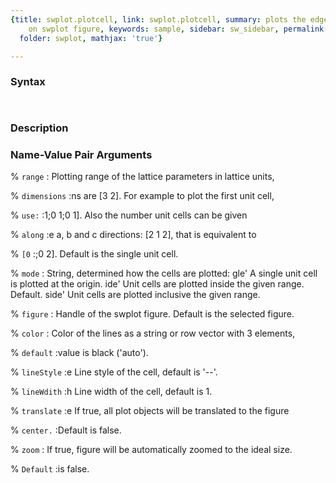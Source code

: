 ```yaml
---
{title: swplot.plotcell, link: swplot.plotcell, summary: plots the edges of unit cells
    on swplot figure, keywords: sample, sidebar: sw_sidebar, permalink: swplot_plotcell.html,
  folder: swplot, mathjax: 'true'}

---
```


### Syntax

` `

### Description

 

### Name-Value Pair Arguments

% `range`
:  Plotting range of the lattice parameters in lattice units,

% `dimensions`
:ns are [3 2]. For example to plot the first unit cell,

% `use:`
:1;0 1;0 1]. Also the number unit cells can be given

% `along`
:e a, b and c directions: [2 1 2], that is equivalent to

% `[0`
:;0 2]. Default is the single unit cell.

% `mode`
:  String, determined how the cells are plotted:
 gle'    A single unit cell is plotted at the origin.
 ide'    Unit cells are plotted inside the given
         range. Default.
 side'   Unit cells are plotted inclusive the given
             range.

% `figure`
:  Handle of the swplot figure. Default is the selected figure.

% `color`
:  Color of the lines as a string or row vector with 3 elements, 

% `default`
:value is black ('auto').

% `lineStyle`
:e Line style of the cell, default is '--'.

% `lineWdith`
:h Line width of the cell, default is 1.

% `translate`
:e If true, all plot objects will be translated to the figure

% `center.`
:Default is false.

% `zoom`
:  If true, figure will be automatically zoomed to the ideal size.

% `Default`
:is false.

